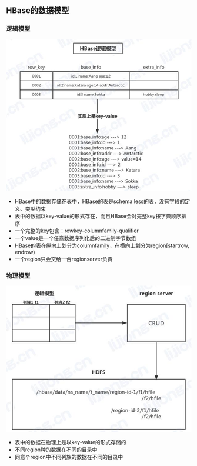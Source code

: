 ## **HBase的数据模型**

### 逻辑模型

![](assets/HBase的数据模型/逻辑模型.jpg)





- HBase中的数据存储在表中，HBase的表是schema less的表，没有字段的定义、类型约束
- 表中的数据以key-value的形式存在，而且HBase会对完整key按字典顺序排序
- 一个完整的key包含：rowkey-columnfamily-qualifier
- 一个value是一个任意数据序列化后的二进制字节数组
- HBase的表在纵向上划分为columnfamily，在横向上划分为region[startrow, endrow)
- 一个region只会交给一台regionserver负责

### 物理模型

![](assets/HBase的数据模型/物理模型.jpg)

- 表中的数据在物理上是以key-value的形式存储的
- 不同region种的数据在不同的目录中
- 同意个region中不同列族的数据在不同的目录中